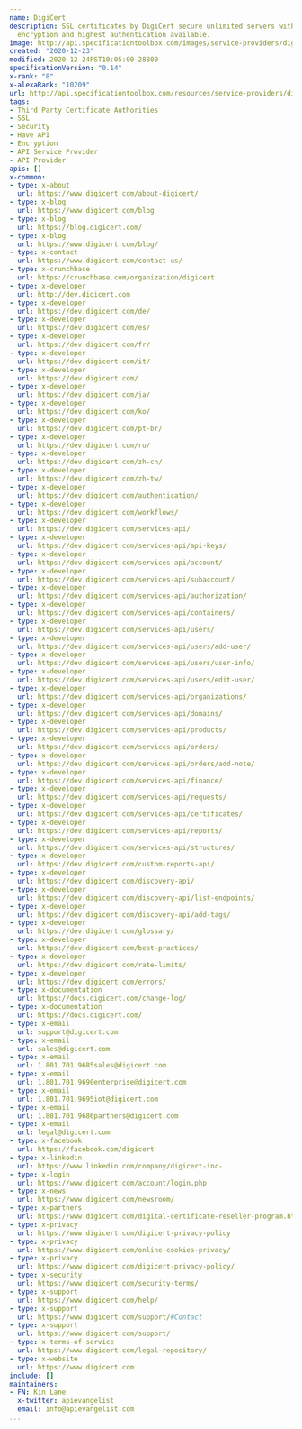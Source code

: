 ```yaml
---
name: DigiCert
description: SSL certificates by DigiCert secure unlimited servers with the strongest
  encryption and highest authentication available.
image: http://api.specificationtoolbox.com/images/service-providers/digicert.jpg
created: "2020-12-23"
modified: 2020-12-24PST10:05:00-28800
specificationVersion: "0.14"
x-rank: "8"
x-alexaRank: "10209"
url: http://api.specificationtoolbox.com/resources/service-providers/digicert/
tags:
- Third Party Certificate Authorities
- SSL
- Security
- Have API
- Encryption
- API Service Provider
- API Provider
apis: []
x-common:
- type: x-about
  url: https://www.digicert.com/about-digicert/
- type: x-blog
  url: https://www.digicert.com/blog
- type: x-blog
  url: https://blog.digicert.com/
- type: x-blog
  url: https://www.digicert.com/blog/
- type: x-contact
  url: https://www.digicert.com/contact-us/
- type: x-crunchbase
  url: https://crunchbase.com/organization/digicert
- type: x-developer
  url: http://dev.digicert.com
- type: x-developer
  url: https://dev.digicert.com/de/
- type: x-developer
  url: https://dev.digicert.com/es/
- type: x-developer
  url: https://dev.digicert.com/fr/
- type: x-developer
  url: https://dev.digicert.com/it/
- type: x-developer
  url: https://dev.digicert.com/
- type: x-developer
  url: https://dev.digicert.com/ja/
- type: x-developer
  url: https://dev.digicert.com/ko/
- type: x-developer
  url: https://dev.digicert.com/pt-br/
- type: x-developer
  url: https://dev.digicert.com/ru/
- type: x-developer
  url: https://dev.digicert.com/zh-cn/
- type: x-developer
  url: https://dev.digicert.com/zh-tw/
- type: x-developer
  url: https://dev.digicert.com/authentication/
- type: x-developer
  url: https://dev.digicert.com/workflows/
- type: x-developer
  url: https://dev.digicert.com/services-api/
- type: x-developer
  url: https://dev.digicert.com/services-api/api-keys/
- type: x-developer
  url: https://dev.digicert.com/services-api/account/
- type: x-developer
  url: https://dev.digicert.com/services-api/subaccount/
- type: x-developer
  url: https://dev.digicert.com/services-api/authorization/
- type: x-developer
  url: https://dev.digicert.com/services-api/containers/
- type: x-developer
  url: https://dev.digicert.com/services-api/users/
- type: x-developer
  url: https://dev.digicert.com/services-api/users/add-user/
- type: x-developer
  url: https://dev.digicert.com/services-api/users/user-info/
- type: x-developer
  url: https://dev.digicert.com/services-api/users/edit-user/
- type: x-developer
  url: https://dev.digicert.com/services-api/organizations/
- type: x-developer
  url: https://dev.digicert.com/services-api/domains/
- type: x-developer
  url: https://dev.digicert.com/services-api/products/
- type: x-developer
  url: https://dev.digicert.com/services-api/orders/
- type: x-developer
  url: https://dev.digicert.com/services-api/orders/add-note/
- type: x-developer
  url: https://dev.digicert.com/services-api/finance/
- type: x-developer
  url: https://dev.digicert.com/services-api/requests/
- type: x-developer
  url: https://dev.digicert.com/services-api/certificates/
- type: x-developer
  url: https://dev.digicert.com/services-api/reports/
- type: x-developer
  url: https://dev.digicert.com/services-api/structures/
- type: x-developer
  url: https://dev.digicert.com/custom-reports-api/
- type: x-developer
  url: https://dev.digicert.com/discovery-api/
- type: x-developer
  url: https://dev.digicert.com/discovery-api/list-endpoints/
- type: x-developer
  url: https://dev.digicert.com/discovery-api/add-tags/
- type: x-developer
  url: https://dev.digicert.com/glossary/
- type: x-developer
  url: https://dev.digicert.com/best-practices/
- type: x-developer
  url: https://dev.digicert.com/rate-limits/
- type: x-developer
  url: https://dev.digicert.com/errors/
- type: x-documentation
  url: https://docs.digicert.com/change-log/
- type: x-documentation
  url: https://docs.digicert.com/
- type: x-email
  url: support@digicert.com
- type: x-email
  url: sales@digicert.com
- type: x-email
  url: 1.801.701.9685sales@digicert.com
- type: x-email
  url: 1.801.701.9690enterprise@digicert.com
- type: x-email
  url: 1.801.701.9695iot@digicert.com
- type: x-email
  url: 1.801.701.9686partners@digicert.com
- type: x-email
  url: legal@digicert.com
- type: x-facebook
  url: https://facebook.com/digicert
- type: x-linkedin
  url: https://www.linkedin.com/company/digicert-inc-
- type: x-login
  url: https://www.digicert.com/account/login.php
- type: x-news
  url: https://www.digicert.com/newsroom/
- type: x-partners
  url: https://www.digicert.com/digital-certificate-reseller-program.htm
- type: x-privacy
  url: https://www.digicert.com/digicert-privacy-policy
- type: x-privacy
  url: https://www.digicert.com/online-cookies-privacy/
- type: x-privacy
  url: https://www.digicert.com/digicert-privacy-policy/
- type: x-security
  url: https://www.digicert.com/security-terms/
- type: x-support
  url: https://www.digicert.com/help/
- type: x-support
  url: https://www.digicert.com/support/#Contact
- type: x-support
  url: https://www.digicert.com/support/
- type: x-terms-of-service
  url: https://www.digicert.com/legal-repository/
- type: x-website
  url: https://www.digicert.com
include: []
maintainers:
- FN: Kin Lane
  x-twitter: apievangelist
  email: info@apievangelist.com
...
```

